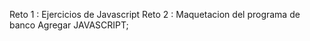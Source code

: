 Reto 1 : Ejercicios de Javascript
Reto 2 : Maquetacion del programa de banco
        Agregar JAVASCRIPT;

        